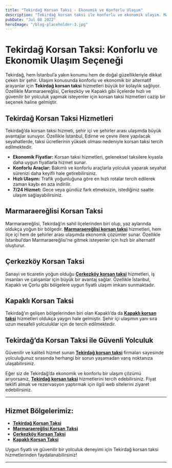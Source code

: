 ```yaml
---
title: "Tekirdağ Korsan Taksi - Ekonomik ve Konforlu Ulaşım"
description: "Tekirdağ korsan taksi ile konforlu ve ekonomik ulaşım. Marmaraereğlisi, Çerkezköy ve Kapaklı korsan taksi hizmetleri hakkında detaylar."
pubDate: "Jul 08 2022"
heroImage: "/blog-placeholder-3.jpg"
---
```

# Tekirdağ Korsan Taksi: Konforlu ve Ekonomik Ulaşım Seçeneği  

Tekirdağ, hem İstanbul’a yakın konumu hem de doğal güzellikleriyle dikkat çeken bir şehir. Ulaşım konusunda konforlu ve ekonomik bir alternatif arayanlar için **Tekirdağ korsan taksi** hizmetleri büyük bir kolaylık sağlıyor. Özellikle Marmaraereğlisi, Çerkezköy ve Kapaklı gibi ilçelerde hızlı ve güvenilir bir yolculuk yapmak isteyenler için korsan taksi hizmetleri cazip bir seçenek haline gelmiştir.  

## Tekirdağ Korsan Taksi Hizmetleri  

Tekirdağ’da korsan taksi hizmeti, şehir içi ve şehirler arası ulaşımda büyük avantajlar sunuyor. Özellikle İstanbul, Edirne ve çevre illere yapılacak seyahatlerde, taksi ücretlerinin yüksek olması nedeniyle korsan taksi tercih edilmektedir.  

- **Ekonomik Fiyatlar:** Korsan taksi hizmetleri, geleneksel taksilere kıyasla daha uygun fiyatlarla hizmet sunar.  
- **Konforlu Araçlar:** Bakımlı ve konforlu araçlarla yolculuk yaparak seyahat sürenizi daha keyifli hale getirebilirsiniz.  
- **Hızlı Ulaşım:** Trafik yoğunluğuna göre en hızlı rotalar tercih edilerek zaman kaybı en aza indirilir.  
- **7/24 Hizmet:** Gece veya gündüz fark etmeksizin, istediğiniz saatte ulaşım sağlayabilirsiniz.  

## Marmaraereğlisi Korsan Taksi  

Marmaraereğlisi, Tekirdağ’ın sahil ilçelerinden biri olup, yaz aylarında oldukça yoğun bir bölgedir. **[Marmaraereğlisi korsan taksi](https://mavitaksi.com/marmaraereglisi-korsan-taksi)** hizmetleri, hem ilçe içi hem de şehirler arası ulaşımda ekonomik çözümler sunar. Özellikle İstanbul’dan Marmaraereğlisi’ne gitmek isteyenler için hızlı bir alternatif oluşturur.  

## Çerkezköy Korsan Taksi  

Sanayi ve ticaretin yoğun olduğu **[Çerkezköy korsan taksi](https://mavitaksi.com/cerkezkoy-korsan-taksi)** hizmetleri, iş insanları ve çalışanlar için büyük bir avantaj sağlar. Özellikle İstanbul, Kapaklı ve Çorlu gibi bölgelere uygun fiyatlı ulaşım imkanı sunmaktadır.  

## Kapaklı Korsan Taksi  

Tekirdağ’ın gelişen bölgelerinden biri olan Kapaklı’da da **[Kapaklı korsan taksi](https://mavitaksi.com/kapakli-korsan-taksi)** hizmetleri oldukça yaygın hale gelmiştir. Şehir içi ulaşımın yanı sıra uzun mesafeli yolculuklar için de tercih edilmektedir.  

## Tekirdağ’da Korsan Taksi ile Güvenli Yolculuk  

Güvenilir ve kaliteli hizmet sunan **[Tekirdağ korsan taksi](https://mavitaksi.com/tekirdag-korsan-taksi)** firmaları sayesinde yolculuğunuz sırasında herhangi bir sorun yaşamadan varış noktanıza ulaşabilirsiniz.  

Eğer siz de Tekirdağ’da ekonomik ve konforlu bir ulaşım çözümü arıyorsanız, **[Tekirdağ korsan taksi](https://korsantaksiistanbul.com/tekirdag-korsan-taksi)** hizmetlerini tercih edebilirsiniz. Fiyat teklifi almak ve rezervasyon yaptırmak için ilgili web sitelerini ziyaret edebilirsiniz.  

---

## Hizmet Bölgelerimiz:  

- **[Tekirdağ Korsan Taksi](https://mavitaksi.com/tekirdag-korsan-taksi)**  
- **[Marmaraereğlisi Korsan Taksi](https://korsantaksiistanbul.com/marmara-ereglisi-korsan-taksi/)**  
- **[Çerkezköy Korsan Taksi](https://korsantaksiistanbul.com/cerkezkoy-korsan-taksi/)**  
- **[Kapaklı Korsan Taksi](https://korsantaksiistanbul.com/tekirdag-kapakli-korsan-taksi/)**  

Uygun fiyatlı ve güvenilir bir yolculuk deneyimi için Tekirdağ korsan taksi hizmetlerinden faydalanabilirsiniz!  

---

[^1]: Yukarıdaki bilgiler, Tekirdağ korsan taksi hizmet sağlayıcılarının web sitelerinden derlenmiştir.  

